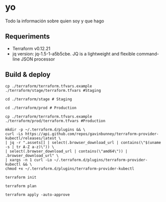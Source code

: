 # yo
Todo la información sobre quien soy y que hago

## Requeriments

- Terraform v0.12.21
- jq version: jq-1.5-1-a5b5cbe. JQ is a lightweight and flexible command-line JSON processor

## Build & deploy

```
cp ./terraform/terraform.tfvars.example ./terraform/stage/terraform.tfvars #Staging
```

```
cd ./terraform/stage # Staging
```

```
cd ./terraform/prod # Production
```
```
cp ./terraform/terraform.tfvars.example ./terraform/prod/terraform.tfvars #Production
```

```
mkdir -p ~/.terraform.d/plugins && \
curl -Ls https://api.github.com/repos/gavinbunney/terraform-provider-kubectl/releases/latest \
| jq -r ".assets[] | select(.browser_download_url | contains(\"$(uname -s | tr A-Z a-z)\")) \
| select(.browser_download_url | contains(\"amd64\")) | .browser_download_url" \
| xargs -n 1 curl -Lo ~/.terraform.d/plugins/terraform-provider-kubectl && \
chmod +x ~/.terraform.d/plugins/terraform-provider-kubectl
```

```
terraform init
```

```
terraform plan
```

```
terraform apply -auto-approve
```
